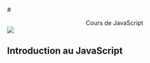 #<div align="center">Cours de JavaScript  </div>
![](https://i0.wp.com/www.wushujia.fr/wp-content/uploads/2016/03/js-logo.png?fit=500%2C500&ssl=1) 
## Introduction au JavaScript